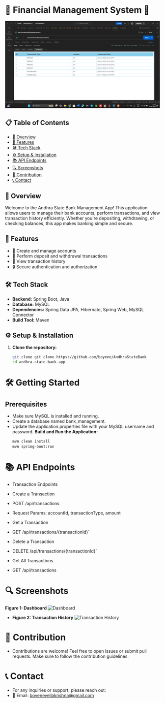 # 🌟 Financial Management System 🌟

![Bank](https://github.com/syamreddy99/Dynamic-webpage-images-/blob/main/Screenshot%20(54).png?raw=true)

## 📋 Table of Contents
- [📖 Overview](#-overview)
- [🚀 Features](#-features)
- [🛠️ Tech Stack](#%EF%B8%8F-tech-stack)
- [⚙️ Setup & Installation](#%EF%B8%8F-setup--installation)
- [📚 API Endpoints](#-api-endpoints)
- [🔍 Screenshots](#-screenshots)
- [🙌 Contribution](#-contribution)
- [📞 Contact](#-contact)

## 📖 Overview
Welcome to the Andhra State Bank Management App! This application allows users to manage their bank accounts, perform transactions, and view transaction history efficiently. Whether you're depositing, withdrawing, or checking balances, this app makes banking simple and secure.

## 🚀 Features
- 🌟 Create and manage accounts
- 💸 Perform deposit and withdrawal transactions
- 📜 View transaction history
- 🔒 Secure authentication and authorization

## 🛠️ Tech Stack
- **Backend:** Spring Boot, Java
- **Database:** MySQL
- **Dependencies:** Spring Data JPA, Hibernate, Spring Web, MySQL Connector
- **Build Tool:** Maven

## ⚙️ Setup & Installation
1. **Clone the repository:**
   ```bash
   git clone git clone https://github.com/boyene/AndhraStateBank
   cd andhra-state-bank-app
# 🛠️ Getting Started
## Prerequisites
- Make sure MySQL is installed and running.
- Create a database named bank_management.
- Update the application.properties file with your MySQL username and password.
**Build and Run the Application:**
  ```bash
  mvn clean install
  mvn spring-boot:run
  
# 📚 API Endpoints
- Transaction Endpoints
- Create a Transaction

- POST /api/transactions
- Request Params: accountId, transactionType, amount
- Get a Transaction

- GET /api/transactions/{transactionId}`
- Delete a Transaction

- DELETE /api/transactions/{transactionId}`
- Get All Transactions

- GET /api/transactions

# 🔍 **Screenshots**
**Figure 1: Dashboard**
  ![Dashboard](https://github.com/syamreddy99/Dynamic-webpage-images-/blob/main/Screenshot%20(52).png?raw=true)

- **Figure 2: Transaction History**
  ![Transaction History](https://github.com/syamreddy99/Dynamic-webpage-images-/blob/main/Screenshot%20(51).png?raw=true)

# 🙌 **Contribution**
- Contributions are welcome! Feel free to open issues or submit pull requests. Make sure to follow the contribution guidelines.

# 📞 **Contact**
- For any inquiries or support, please reach out:
- 📧 Email: boyeneyellakrishna@gmail.com
